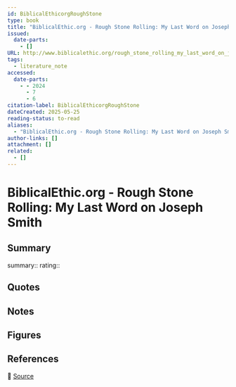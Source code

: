 ```yaml
---
id: BiblicalEthicorgRoughStone
type: book
title: "BiblicalEthic.org - Rough Stone Rolling: My Last Word on Joseph Smith"
issued:
  date-parts:
    - []
URL: http://www.biblicalethic.org/rough_stone_rolling_my_last_word_on_joseph_smith
tags:
  - literature_note
accessed:
  date-parts:
    - - 2024
      - 7
      - 6
citation-label: BiblicalEthicorgRoughStone
dateCreated: 2025-05-25
reading-status: to-read
aliases:
  - "BiblicalEthic.org - Rough Stone Rolling: My Last Word on Joseph Smith"
author-links: []
attachment: []
related:
  - []
---
```


# BiblicalEthic.org - Rough Stone Rolling: My Last Word on Joseph Smith

## Summary
summary::
rating::

## Quotes

## Notes

## Figures

## References

🔗 [Source](http://www.biblicalethic.org/rough_stone_rolling_my_last_word_on_joseph_smith)

